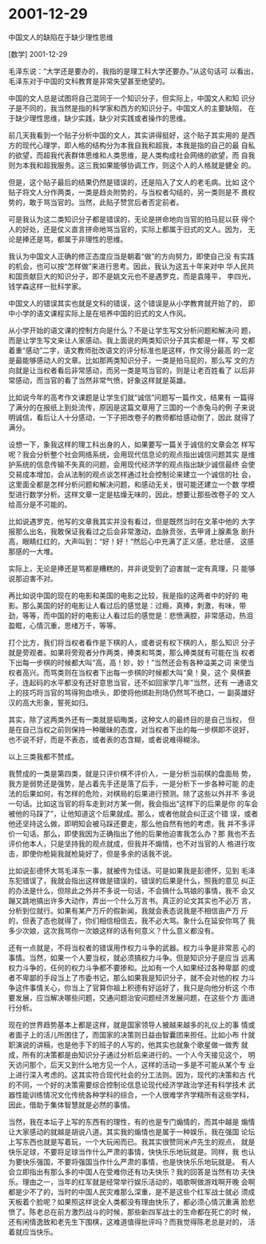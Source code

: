 # 2001-12-29

中国文人的缺陷在于缺少理性思维

[数学] 2001-12-29

毛泽东说：“大学还是要办的，我指的是理工科大学还要办。”从这句话可 以看出，毛泽东对于中国的文科教育是非常失望甚至绝望的。

中国的文人总是试图将自己混同于一个知识分子，但实际上，中国文人和知 识分子是不同的，我当然是指的科学家和西方的知识分子。中国文人的主要缺陷， 在于缺少理性思维，缺少实践，缺少对实践或者操作的思维。

前几天我看到一个贴子分析中国的文人，其实讲得挺好，这个贴子其实用的 是西方的现代心理学，即人格的结构分为本我自我和超我，本我是指的自己的最 自私的欲望，而超我代表群体思维和人类思维，是人类构成社会网络的欲望，而 自我则为本我和超我服务。这三我如果能够协调工作，则这个人的人格就是健全 的。

但是，这个贴子最后的结果仍然是错误的，还是陷入了文人的老毛病。比如 这个贴子将文人分作两类，一类是趋炎附势的，与当权者勾结的，另一类则是不 畏权势的，敢于骂当官的。当然，此贴子赞赏后者否定前者。

可是我认为这二类知识分子都是错误的，无论是拼命地向当官的拍马屁以获 得个人的好处，还是仗义直言拼命地骂当官的，实际上都属于旧式的文人。因为， 无论是捧还是骂，都属于非理性的思维。

我认为中国文人正确的修正态度应当是朝着“做”的方向努力，即使自己没 有实践的机会，也可以按“怎样做”来进行思考。因此，我认为这五十年来对中 华人民共和国贡献巨大的知识分子，即不是姚文元也不是遇罗克，而是袁隆平， 李四光，钱学森这样一批科学家。

中国文人的错误其实也就是文科的错误，这个错误是从小学教育就开始了的， 即中小学的语文课程实际上是在培养中国的旧式的文人作风。

从小学开始的语文课的控制方向是什么？不是让学生写文分析问题和解决问 题，而是让学生写文来让人家感动。我上面说的两类知识分子其实都是一样，写 文都着重“感动”二字，语文教师批改语文的评分标准也是这样，作文得分最高 的一定是最能够感动人的文章。比如那两类知识分子，一类是拍马屁的，那么写 文的方向就是让当权者看后非常感动，而另一类是骂当官的，则是让老百姓看了 以后非常感动，而当官的看了当然非常气愤，好象这样就是英雄。

比如说今年的高考作文课题是让学生们就“诚信”问题写一篇作文，结果有 一篇得了满分的在报纸上到处流传，原因是这篇文章用了三国的一个赤兔马的例 子来说明诚信，看后让人十分感动，一下子把改卷子的教师都给感动倒了，因此 就得了满分。

设想一下，象我这样的理工科出身的人，如果要写一篇关于诚信的文章会怎 样写呢？我会分析整个社会网络系统，会用现代信息论的观点指出诚信问题其实 是维护系统的信息传输不失真的问题，会用现代经济学的观点指出缺少诚信最终 会使交易成本增加，会从法制的观点谈怎样通过社会控制论来建立一个诚信的社 会，这里面全都是怎样分析问题和解决问题，和感动无关，很可能还建立一个数 学模型进行数学分析。这样文章一定是枯燥无味的，因此，想要让那些改卷子的 文人给高分是不可能的。

比如说遇罗克，他写的文章我其实并没有看过，但是既然当时在文革中他的 大字报那么出名，我敢保证我看过之后会非常激动，血脉贲张，去甲肾上腺素急 剧升高，眼睛红红的，大声叫到：“好！好！”然后心中充满了正义感，悲壮感， 这感那感的一大堆。

实际上，无论是捧还是骂都是糟糕的，并非说受到了迫害就一定有真理，只 能够说那迫害不对。

再比如说中国的现在的电影和美国的电影之比较，我是指的这两者中的好的 电影。那么美国的好的电影让人看过后的感觉是：过瘾，真捧，刺激，有味，带 劲，等等，而中国的好的电影让人看过后的感觉是：悲愤满腔，非常感动，热泪 盈眶，心情沉重，思绪万千，等等。

打个比方，我们将当权者看作是下棋的人，或者说有权下棋的人，那么知识 分子就是旁观者。如果将旁观者分作两类，捧类和骂类，那么捧类就有可能在当 权者下出每一步棋的时候都大叫“高，高！妙，妙！”当然还会有各种溢美之词 来使当权者高兴。而骂类则在当权者下出每一步棋的时候都大叫“臭！臭，这个 臭棋娄子，连起码的水平都没有还好意思当官，还不如回家学几年”当然，还有 一通语文上的技巧将当官的骂得狗血喷头，即使将他绑赴刑场仍然骂不绝口，一 副英雄好汉的高大形象，誓死如归。

其实，除了这两类外还有一类就是韬晦类，这种文人的最终目的是自己当权， 但是在自己当权之前则保持一种暖昧的态度，对当权者下出的每一步棋即不说好， 也不说不好，而是不表态，或者表的态含糊，或者说难得糊涂。

以上三类我都不赞成。

我赞成的一类是第四类，就是只评价棋不评价人，一是分析当前棋的盘面局 势，我方是弱势还是强势，是占着先手还是落了后手，一是分析下一步各种可能 的走法的后果如何，有怎样的危险，对棋局的后果进行预测。除了这些以外并不 多说一句话。比如这当官的将车走到对方某一侧，我会指出“这样下的后果是你 的车会被他的马踩了”，让他知道这个后果就成。那么，或者他就会纠正这个错 误，或者他还坚持这么做，即明知会被马踩还要走，那么他自然有他的考虑，我 并不多评价一句话。那么，即使我因为正确指出了他的后果他迫害我怎么办？那 我也不去评价他本人，只是坚持我的观点就成，但我并不煽情，也不对当官的人 格进行攻击，即使你枪毙我就枪毙好了，但是多余的话我不说。

比如说彭德怀大骂毛泽东一事，就被传为佳话。可是如果我是彭德怀，见到 毛泽东犯错误了，我就会指出这样做是错误的，错误的后果是什么，照我的意见 纠正的办法是什么，但除此之外并不多说一句话，不会搞什么骂娘的事情，我不 会又蹦又跳地搞出许多大动作，弄出一个什么万言书。真正的论文其实也不必万 言，分析到位就行。如果有某产万斤的假新闻，我就会表态说我是不相信亩产万 斤的，但表了态也就得了，你们相信相信去，我不必大骂。象什么在延安你骂了 我多少次娘，这次我骂你一次娘这样的话有何意义？什么意义都没有。

还有一点就是，不将当权者的错误用作权力斗争的武器。权力斗争是非常恶 心的事情。当然，如果一个人要当权，就必须搞权力斗争。但是知识分子是应当 远离权力斗争的，任何的权力斗争都不要掺和。比如有一个人如果经过各种卑鄙 的或者不卑鄙的手段当上了市委书记，那么如果我是知识分子，就不会对他的权 力斗争这件事情关心，你当上了官算你祖上积德有好运好了，我只是向他分析这 个市要发展，应当解决哪些问题，交通问题治安问题经济发展问题，在这些个方 面进行分析。

现在的世界趋势基本上都是这样，就是国家领导人被越来越多的礼仪上的事 情或者面子上的活儿所困住了，而国家的决策则日益由智囊团来担任。比如小布 什就职演说的讲稿，也是他手下的班子的人写的，他其实也就象个歌星做一做秀 就成，所有的决策都是由知识分子通过分析后来进行的。一个人今天接见这个， 明天访问那个，后天又到什么地方见一个人，这样的活动一多是不可能从某个专 业上进行深入考虑的。这其实符合现代社会的分工法则。因为，现代的决策和古 代的不同，一个好的决策需要综合控制论信息论现代经济学政治学还有科学技术 武器性能训练情况文化传统各种学科的综合，一个人很难学齐学精所有这些学科， 因此，借助于集体智慧就是必然的事情。

当然，我在本坛子上写的东西有的理性，有的也是专门煽情的，而其中越是 煽情让大家感动的就越是胡说八道。其实我的煽情也是属于一种娱乐，我在强国 论坛上写东西也就是写着玩，一个大玩闹而已。我其实很赞同米卢先生的观点， 就是快乐足球，不要将足球当作什么严肃的事情，快快乐乐地玩就是。同样，我 也认为要快乐强国，不要将强国当作什么严肃的事情，也是快快乐乐地玩就是。 有人会立即指出有那么多的中国人在受难你还有功夫快乐？我的回答是当然有功 夫快乐。理由之一，当年的红军就是经常举行娱乐活动的，唱歌啊做游戏啊开晚 会啊都是少不了的，当时的中国人民灾难那么深重，是不是这些个红军战士就必 须成天板着个脸呢？如果照这样说全人类都没有理由快乐了，都必须心情沉重满 脸悲愤了。陈老总在前方激烈战斗的时候，那些新四军战士的生命都在死亡的时 候，还有闲情逸致和老先生下围棋，这难道值得批评吗？而我觉得陈老总是对的， 活着就应当快乐。
